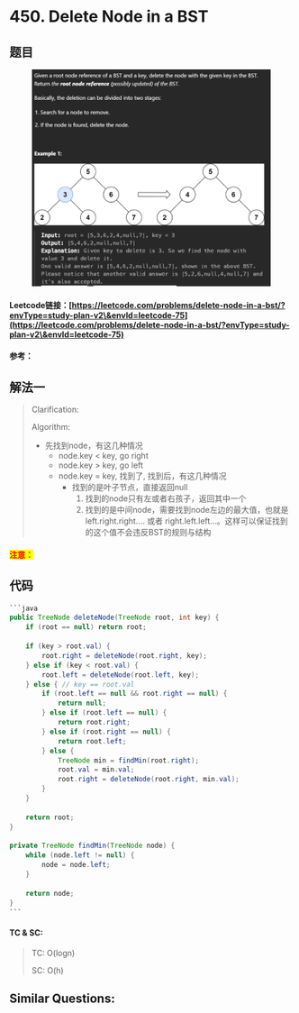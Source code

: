 # 450. Delete Node in a BST

## 题目

<figure><img src="../../.gitbook/assets/image (1) (1) (1) (1).png" alt=""><figcaption></figcaption></figure>

#### Leetcode链接：[https://leetcode.com/problems/delete-node-in-a-bst/?envType=study-plan-v2\&envId=leetcode-75](https://leetcode.com/problems/delete-node-in-a-bst/?envType=study-plan-v2\&envId=leetcode-75)

#### 参考：

## 解法一

> Clarification:&#x20;
>
> Algorithm:&#x20;
>
> * 先找到node，有这几种情况
>   * node.key < key, go right
>   * node.key > key, go left
>   * node.key = key, 找到了, 找到后，有这几种情况
>     * 找到的是叶子节点，直接返回null
>       1. 找到的node只有左或者右孩子，返回其中一个
>       2. 找到的是中间node，需要找到node左边的最大值，也就是left.right.right.... 或者 right.left.left...。这样可以保证找到的这个值不会违反BST的规则与结构

#### <mark style="color:red;">注意：</mark>

## 代码

````java
```java
public TreeNode deleteNode(TreeNode root, int key) {
    if (root == null) return root;

    if (key > root.val) {
        root.right = deleteNode(root.right, key);
    } else if (key < root.val) {
        root.left = deleteNode(root.left, key);
    } else { // key == root.val
        if (root.left == null && root.right == null) {
            return null;
        } else if (root.left == null) {
            return root.right;
        } else if (root.right == null) {
            return root.left;
        } else {
            TreeNode min = findMin(root.right);
            root.val = min.val;
            root.right = deleteNode(root.right, min.val);
        }
    }

    return root;
}

private TreeNode findMin(TreeNode node) {
    while (node.left != null) {
        node = node.left;
    }

    return node;
}
```
````

#### TC & SC:&#x20;

> TC: O(logn)
>
> SC: O(h)

## **Similar Questions:**&#x20;
